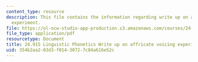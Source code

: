 ```yaml
---
content_type: resource
description: This file contains the information regarding write up on affricate voicing
  experiment.
file: https://ol-ocw-studio-app-production.s3.amazonaws.com/courses/24-915-linguistic-phonetics-fall-2015/354b2aa203d3f01430727c84a616e52c_MIT24_915F15_Assignment7.pdf
file_type: application/pdf
resourcetype: Document
title: 24.915 Linguistic Phonetics Write up on affricate voicing experiment
uid: 354b2aa2-03d3-f014-3072-7c84a616e52c
---
```

